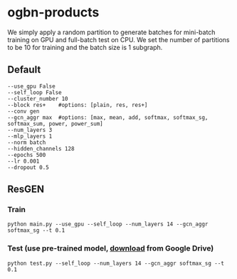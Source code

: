 # ogbn-products
We simply apply a random partition to generate batches for mini-batch training on GPU and full-batch test on CPU. We set the number of partitions to be 10 for training and the batch size is 1 subgraph.
## Default 
	--use_gpu False 
	--self_loop False
	--cluster_number 10
    --block res+ 	#options: [plain, res, res+]
    --conv gen
    --gcn_aggr max 	#options: [max, mean, add, softmax, softmax_sg, softmax_sum, power, power_sum]
    --num_layers 3
	--mlp_layers 1
    --norm batch
    --hidden_channels 128
    --epochs 500
    --lr 0.001
	--dropout 0.5
## ResGEN
### Train
	python main.py --use_gpu --self_loop --num_layers 14 --gcn_aggr softmax_sg --t 0.1

### Test (use pre-trained model, [download](https://drive.google.com/file/d/1OxyA2IZN-4BCfkWzUG8QBS-khxhHHnZB/view?usp=sharing) from Google Drive)
	python test.py --self_loop --num_layers 14 --gcn_aggr softmax_sg --t 0.1
